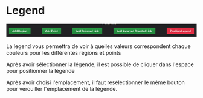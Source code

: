 
# Legend


![legend](../../screenshots/panel/legend.jpg)

La legend vous permettra de voir à quelles valeurs correspondent chaque couleurs pour les différentes régions et points

Après avoir sélectionner la légende, il est possible de cliquer dans l'espace pour positionner la légende

Après avoir choisi l'emplacement, il faut resélectionner le même bouton pour verouiller l'emplacement de la légende.

